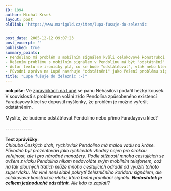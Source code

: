 ```yaml
---
ID: 1894
author: Michal Krsek
layout: post
oldlink: 'https://www.marigold.cz/item/lupa-fusuje-do-zeleznic

  '
post_date: 2005-12-12 09:07:23
post_excerpt: ''
published: true
summary_points:
- Pendolino má problém s mobilním signálem kvůli celokovové konstrukci.
- Řešením problému s mobilním signálem v Pendolinu má být "odstátnění".
- Autor textu se ironicky ptá, co se bude "odstátňovat", vlak nebo klec.
- Původní zpráva na Lupě navrhuje "odstátnění" jako řešení problému signálu.
title: "Lupa fušuje do železnic :-)"
---
```


<p><b>ook píše</b>: Ve <a href="http://www.lupa.cz/zpravicky/pendolino-nema-mobily-rad/" >zprávičkách na Lupě</a>
se panu Nehasilovi podařil hezký kousek. V souvislosti s problémem
volání z/do Pendolína způsobeného existencí Faradayovy klecí se
dopustil myšlenky, že problém je možné vyřešit odstátněním.<br />
<br />
Myslíte, že budeme odstátňovat Pendolíno nebo přímo Faradayovu klec?<br />
<br />
-------------<br />
<br />
<b>Text zprávičky</b>:<br />
<i>Chlouba Českých drah, rychlovlak Pendolino má malou vadu na kráse.
Původně byl prezentován jako rychlovlak vhodný nejen pro širokou
veřejnost, ale i pro náročné manažery. Podle stížností mnoha
cestujících se ovšem z vlaku Pendolino nikam nedovoláte svým mobilním
telefonem, což na tak dlouhých tratích může mnoho cestujících odradit
od využití tohoto supervlaku. Na vině není slabé pokrytí železničního
koridoru signálem, ale celokovová konstrukce vlaku, která brání
pronikání signálu. <b>Nedostatek je celkem jednoduché odstátnit</b>. Ale kdo
to zaplatí?</i></p>
